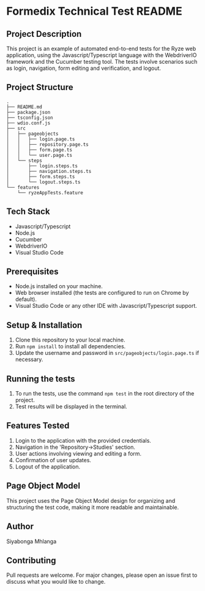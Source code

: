 # Formedix Technical Test README

## Project Description

This project is an example of automated end-to-end tests for the Ryze web application, using the Javascript/Typescript language with the WebdriverIO framework and the Cucumber testing tool. The tests involve scenarios such as login, navigation, form editing and verification, and logout.

## Project Structure

```
.
├── README.md
├── package.json
├── tsconfig.json
├── wdio.conf.js
├── src
│   ├── pageobjects
│   │   ├── login.page.ts
│   │   ├── repository.page.ts
│   │   ├── form.page.ts
│   │   └── user.page.ts
│   └── steps
│       ├── login.steps.ts
│       ├── navigation.steps.ts
│       ├── form.steps.ts
│       └── logout.steps.ts
└── features
    └── ryzeAppTests.feature
```

## Tech Stack

- Javascript/Typescript
- Node.js
- Cucumber
- WebdriverIO
- Visual Studio Code

## Prerequisites

- Node.js installed on your machine.
- Web browser installed (the tests are configured to run on Chrome by default).
- Visual Studio Code or any other IDE with Javascript/Typescript support.

## Setup & Installation

1. Clone this repository to your local machine.
2. Run `npm install` to install all dependencies.
3. Update the username and password in `src/pageobjects/login.page.ts` if necessary.

## Running the tests

1. To run the tests, use the command `npm test` in the root directory of the project.
2. Test results will be displayed in the terminal.

## Features Tested

1. Login to the application with the provided credentials.
2. Navigation in the 'Repository->Studies' section.
3. User actions involving viewing and editing a form.
4. Confirmation of user updates.
5. Logout of the application.

## Page Object Model

This project uses the Page Object Model design for organizing and structuring the test code, making it more readable and maintainable.

## Author

Siyabonga Mhlanga
## Contributing

Pull requests are welcome. For major changes, please open an issue first to discuss what you would like to change.
